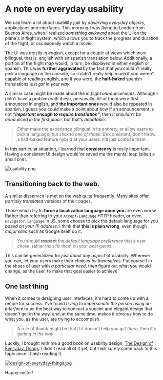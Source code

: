 # A note on everyday usability #

We can learn a lot about usability just by _observing everyday objects_, applications and interfaces. This morning I was flying to London from Buenos Aires, when I realized _something awkward_ about the UI on the plane's in flight system, which allows you to track the progress and duration of the flight, or occasionally watch a movie.

The UI was _mostly in english_, except for a couple of views which were bilingual, that is, english with an spanish translation below. Additionally, a portion of the flight map would, in turn, be displayed in either english or spanish. This was **further aggravated** by the fact that you couldn't really pick a language on the console, so it didn't really help much if you weren't capable of reading english, and if you were, the **half-baked** spanish translations just _got in your way_.

A similar case might be made about the _in flight announcements_. Although I didn't have a problem with these, personally. All of them were first announced in english, and **the important ones** would also be repeated in spanish. I guess you could make a point about how if an announcement is not _**"important enough to require translation"**_, then _it shouldn't be announced in the first place_, but that's _debatable_.

> Either make the experience bilingual in its entirety, or allow users to pick a language, but _stick to one of those_. Be consistent, don't throw a half-baked feature hybrid at your users. It'll just confuse them.

In this particular situation, I learned that **consistency** is really important. Having a consistent UI design would've saved me the mental leap (albeit a small one).

![usability.png][2]

## Transitioning back to the web. ##

A similar disservice is met on the web quite frequently. Many sites offer _partially translated_ versions of their pages.

Those which try to **force a localization language upon you** are even worse. Rather than referring to your `Accept-Language` HTTP header, or even `navigator.language` in JS, some choose to pick the default language for you _based on your IP address_. I think that **this is plain wrong**, even though _major sites_ such as Google itself do it.

> You should **respect** the _default language preference_ that a user chose, rather than fix them on your _best guess_.

This can be generalized for _just about any aspect_ of usability. Wherever you can, let your users make their choices _by themselves_. Put yourself in the shoes of user with _a particular need_, then figure out what you would change, as the user, to make that goal easier to achieve.

## One last thing ##

When it comes to designing user interfaces, it's hard to come up with a recipe for success. I've found _trying to impersonate the person using an interface_ to be the best way to concoct a succint and elegant design that doesn't get in the way, and, at the same time, makes it _obvious_ how to do what you, as the user, are trying to accomplish. 

> A rule of thumb might be that if it doesn't help you _get there_, then it's _getting in the way_.

Luckily, I brought with me a good book on usability design, [The Design of Everyday Things](http://www.amazon.com/dp/0465067107 "Look up The Design of Everyday Things on Amazon"). I didn't read all of it yet, but I will surely come back to this topic once I finish reading it.

[![design-of-everyday-things.jpg][1]](http://www.amazon.com/dp/0465067107 "Look up The Design of Everyday Things on Amazon")

Happy easter!

  [1]: http://i.imgur.com/7kwknYH.jpg
  [2]: http://i.imgur.com/e0sLaK7.png "Don't. Pretty is nice, but usable is better"
